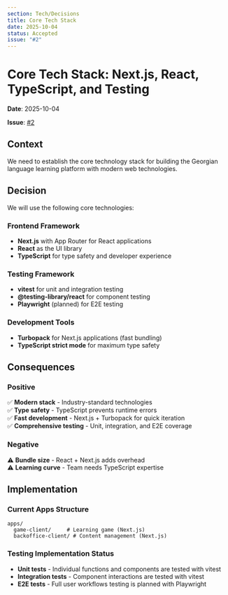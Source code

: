 ```yaml
---
section: Tech/Decisions
title: Core Tech Stack
date: 2025-10-04
status: Accepted
issue: "#2"
---
```


# Core Tech Stack: Next.js, React, TypeScript, and Testing

**Date**: 2025-10-04

**Issue**: [#2](https://github.com/kartuli-app/kartuli/issues/2)

## Context

We need to establish the core technology stack for building the Georgian language learning platform with modern web technologies.

## Decision

We will use the following core technologies:

### Frontend Framework
- **Next.js** with App Router for React applications
- **React** as the UI library
- **TypeScript** for type safety and developer experience

### Testing Framework
- **vitest** for unit and integration testing
- **@testing-library/react** for component testing
- **Playwright** (planned) for E2E testing

### Development Tools
- **Turbopack** for Next.js applications (fast bundling)
- **TypeScript strict mode** for maximum type safety

## Consequences

### Positive
✅ **Modern stack** - Industry-standard technologies  
✅ **Type safety** - TypeScript prevents runtime errors  
✅ **Fast development** - Next.js + Turbopack for quick iteration  
✅ **Comprehensive testing** - Unit, integration, and E2E coverage  

### Negative
⚠️ **Bundle size** - React + Next.js adds overhead  
⚠️ **Learning curve** - Team needs TypeScript expertise  

## Implementation

### Current Apps Structure
```
apps/
  game-client/     # Learning game (Next.js)
  backoffice-client/ # Content management (Next.js)
```

### Testing Implementation Status
- **Unit tests** - Individual functions and components are tested with vitest
- **Integration tests** - Component interactions are tested with vitest
- **E2E tests** - Full user workflows testing is planned with Playwright
